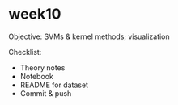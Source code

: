 # week10
Objective: SVMs & kernel methods; visualization

Checklist:
- Theory notes
- Notebook
- README for dataset
- Commit & push
